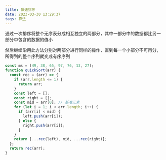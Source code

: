 ```yaml
---
title: 快速排序
date: 2023-03-30 13:29:37
tags: 算法
---
```


通过一次排序将整个无序表分成相互独立的两部分，其中一部分中的数据都比另一部分中包含的数据的值小

然后继续沿用此方法分别对两部分进行同样的操作，直到每一个小部分不可再分，所得到的整个序列就变成有序序列

```javascript
const ms = [49, 38, 65, 97, 76, 13, 27];
function quickSort(arr) {
  const rec = (arr) => {
    if (arr.length <= 1) {
      return arr;
    }
    const left = [];
    const right = [];
    const mid = arr[0]; // 基准元素
    for (let i = 1; i < arr.length; i++) {
      if (arr[i] < mid) {
        left.push(arr[i]);
      } else {
        right.push(arr[i]);
      }
    }
    return [...rec(left), mid, ...rec(right)];
  };
  return rec(arr);
}
```
